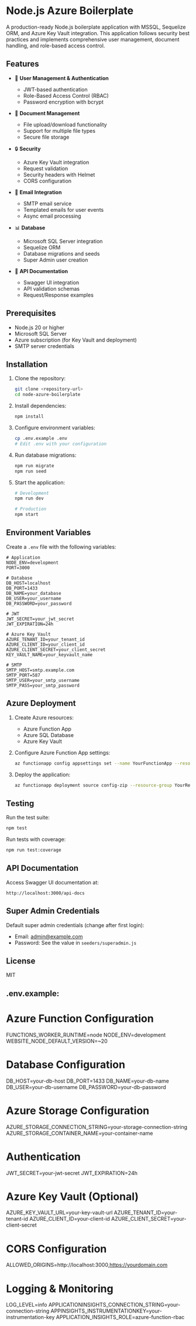 # Node.js Azure Boilerplate

A production-ready Node.js boilerplate application with MSSQL, Sequelize ORM, and Azure Key Vault integration. This application follows security best practices and implements comprehensive user management, document handling, and role-based access control.

## Features

- 🔐 **User Management & Authentication**
  - JWT-based authentication
  - Role-Based Access Control (RBAC)
  - Password encryption with bcrypt

- 📄 **Document Management**
  - File upload/download functionality
  - Support for multiple file types
  - Secure file storage

- 🔒 **Security**
  - Azure Key Vault integration
  - Request validation
  - Security headers with Helmet
  - CORS configuration

- 📨 **Email Integration**
  - SMTP email service
  - Templated emails for user events
  - Async email processing

- 📊 **Database**
  - Microsoft SQL Server integration
  - Sequelize ORM
  - Database migrations and seeds
  - Super Admin user creation

- 📝 **API Documentation**
  - Swagger UI integration
  - API validation schemas
  - Request/Response examples

## Prerequisites

- Node.js 20 or higher
- Microsoft SQL Server
- Azure subscription (for Key Vault and deployment)
- SMTP server credentials

## Installation

1. Clone the repository:
   ```bash
   git clone <repository-url>
   cd node-azure-boilerplate
   ```

2. Install dependencies:
   ```bash
   npm install
   ```

3. Configure environment variables:
   ```bash
   cp .env.example .env
   # Edit .env with your configuration
   ```

4. Run database migrations:
   ```bash
   npm run migrate
   npm run seed
   ```

5. Start the application:
   ```bash
   # Development
   npm run dev

   # Production
   npm start
   ```

## Environment Variables

Create a `.env` file with the following variables:

```env
# Application
NODE_ENV=development
PORT=3000

# Database
DB_HOST=localhost
DB_PORT=1433
DB_NAME=your_database
DB_USER=your_username
DB_PASSWORD=your_password

# JWT
JWT_SECRET=your_jwt_secret
JWT_EXPIRATION=24h

# Azure Key Vault
AZURE_TENANT_ID=your_tenant_id
AZURE_CLIENT_ID=your_client_id
AZURE_CLIENT_SECRET=your_client_secret
KEY_VAULT_NAME=your_keyvault_name

# SMTP
SMTP_HOST=smtp.example.com
SMTP_PORT=587
SMTP_USER=your_smtp_username
SMTP_PASS=your_smtp_password
```

## Azure Deployment

1. Create Azure resources:
   - Azure Function App
   - Azure SQL Database
   - Azure Key Vault

2. Configure Azure Function App settings:
   ```bash
   az functionapp config appsettings set --name YourFunctionApp --resource-group YourResourceGroup --settings @settings.json
   ```

3. Deploy the application:
   ```bash
   az functionapp deployment source config-zip --resource-group YourResourceGroup --name YourFunctionApp --src dist/function.zip
   ```

## Testing

Run the test suite:
```bash
npm test
```

Run tests with coverage:
```bash
npm run test:coverage
```

## API Documentation

Access Swagger UI documentation at:
```
http://localhost:3000/api-docs
```

## Super Admin Credentials

Default super admin credentials (change after first login):
- Email: admin@example.com
- Password: See the value in `seeders/superadmin.js`

## License

MIT
## .env.example:

# Azure Function Configuration
FUNCTIONS_WORKER_RUNTIME=node
NODE_ENV=development
WEBSITE_NODE_DEFAULT_VERSION=~20

# Database Configuration
DB_HOST=your-db-host
DB_PORT=1433
DB_NAME=your-db-name
DB_USER=your-db-username
DB_PASSWORD=your-db-password

# Azure Storage Configuration
AZURE_STORAGE_CONNECTION_STRING=your-storage-connection-string
AZURE_STORAGE_CONTAINER_NAME=your-container-name

# Authentication
JWT_SECRET=your-jwt-secret
JWT_EXPIRATION=24h

# Azure Key Vault (Optional)
AZURE_KEY_VAULT_URL=your-key-vault-url
AZURE_TENANT_ID=your-tenant-id
AZURE_CLIENT_ID=your-client-id
AZURE_CLIENT_SECRET=your-client-secret

# CORS Configuration
ALLOWED_ORIGINS=http://localhost:3000,https://yourdomain.com

# Logging & Monitoring
LOG_LEVEL=info
APPLICATIONINSIGHTS_CONNECTION_STRING=your-connection-string
APPINSIGHTS_INSTRUMENTATIONKEY=your-instrumentation-key
APPLICATION_INSIGHTS_ROLE=azure-function-rbac
